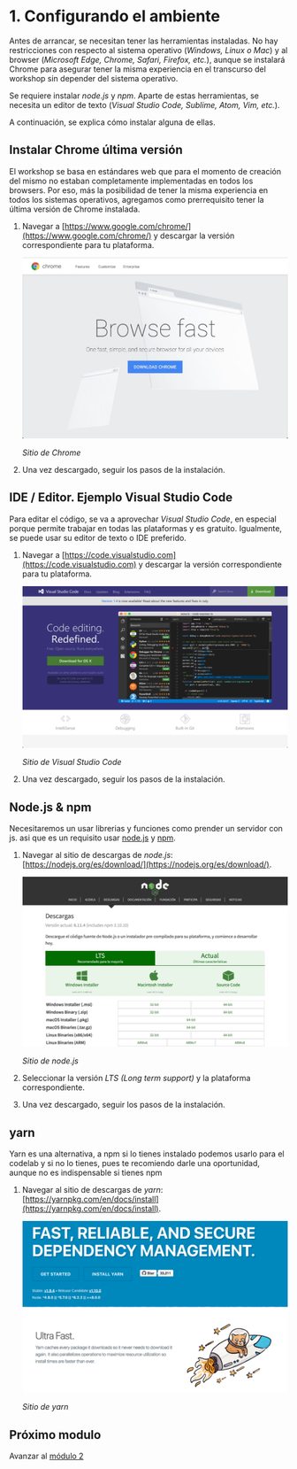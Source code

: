 # 1. Configurando el ambiente

Antes de arrancar, se necesitan tener las herramientas instaladas. No hay restricciones con respecto al sistema operativo (_Windows, Linux o Mac_) y al browser (_Microsoft Edge, Chrome, Safari, Firefox, etc._), aunque se instalará Chrome para asegurar tener la misma experiencia en el transcurso del workshop sin depender del sistema operativo. 

Se requiere instalar _node.js_ y _npm_. Aparte de estas herramientas, se necesita un editor de texto (_Visual Studio Code, Sublime, Atom, Vim, etc._). 

A continuación, se explica cómo instalar alguna de ellas.


## Instalar Chrome última versión

El workshop se basa en estándares web que para el momento de creación del mismo no estaban completamente implementadas en todos los browsers. Por eso, más la posibilidad de tener la misma experiencia en todos los sistemas operativos, agregamos como prerrequisito tener la última versión de Chrome instalada.

1. Navegar a [https://www.google.com/chrome/](https://www.google.com/chrome/) y descargar la versión correspondiente para tu plataforma.

    ![Sitio de Chrome](./images/chrome.jpg "Sitio de Chrome")

    _Sitio de Chrome_

1. Una vez descargado, seguir los pasos de la instalación.

## IDE / Editor. Ejemplo Visual Studio Code

Para editar el código, se va a aprovechar _Visual Studio Code_, en especial porque permite trabajar en todas las plataformas y es gratuito. Igualmente, se puede usar su editor de texto o IDE preferido.

1. Navegar a [https://code.visualstudio.com](https://code.visualstudio.com) y descargar la versión correspondiente para tu plataforma.

    ![Sitio de Visual Studio Code](./images/vs-code.png "Sitio de Visual Studio Code")

    _Sitio de Visual Studio Code_

1. Una vez descargado, seguir los pasos de la instalación.


## Node.js & npm

Necesitaremos un usar librerias y funciones como prender un servidor con js. asi que es un requisito usar [node.js](https://nodejs.org) y [npm](https://www.npmjs.com).

1. Navegar al sitio de descargas de _node.js_: [https://nodejs.org/es/download/](https://nodejs.org/es/download/).

    ![Sitio de node.js](./images/nodejs.jpg "Sitio de node.js")

    _Sitio de node.js_

1. Seleccionar la versión _LTS (Long term support)_ y la plataforma correspondiente.

1. Una vez descargado, seguir los pasos de la instalación.


## yarn

Yarn es una alternativa, a npm si lo tienes instalado podemos usarlo para el codelab y si no lo tienes, pues te recomiendo darle una oportunidad, aunque no es indispensable si tienes npm

1. Navegar al sitio de descargas de _yarn_: [https://yarnpkg.com/en/docs/install](https://yarnpkg.com/en/docs/install).

    ![Sitio de node.js](./images/yarn.png "Sitio de yarn")

    _Sitio de yarn_

## Próximo modulo
Avanzar al [módulo 2](../02-helloword)